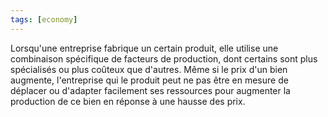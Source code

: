 ```yaml
---
tags: [economy] 
---
```


Lorsqu'une entreprise fabrique un certain produit, elle utilise une combinaison spécifique de facteurs de production, dont certains sont plus spécialisés ou plus coûteux que d'autres.
Même si le prix d'un bien augmente, l'entreprise qui le produit peut ne pas être en mesure de déplacer ou d'adapter
facilement ses ressources pour augmenter la production de ce bien en réponse à une hausse des prix.